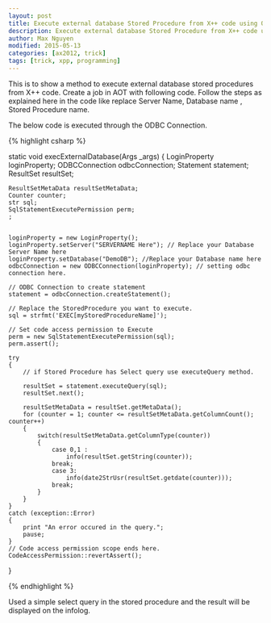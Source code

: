 ```yaml
---
layout: post
title: Execute external database Stored Procedure from X++ code using ODBC connectivity
description: Execute external database Stored Procedure from X++ code using ODBC connectivity
author: Max Nguyen
modified: 2015-05-13
categories: [ax2012, trick]
tags: [trick, xpp, programming]
---
```


This is to show a method to execute external database stored procedures from X++ code. Create a job in AOT with following code. Follow the steps as explained here in the code like replace Server Name, Database name , Stored Procedure name.

The below code is executed through the ODBC Connection.

{% highlight csharp %}

static void execExternalDatabase(Args _args)
{
    LoginProperty loginProperty;
    ODBCConnection odbcConnection;
    Statement statement;
    ResultSet resultSet;
   
	ResultSetMetaData resultSetMetaData;
    Counter counter;
    str sql;
    SqlStatementExecutePermission perm;
    ;
 
   
    loginProperty = new LoginProperty();
    loginProperty.setServer("SERVERNAME Here"); // Replace your Database Server Name here
    loginProperty.setDatabase("DemoDB"); //Replace your Database name here
    odbcConnection = new ODBCConnection(loginProperty); // setting odbc connection here.
 
    // ODBC Connection to create statement
    statement = odbcConnection.createStatement();
 
    // Replace the StoredProcedure you want to execute.
    sql = strfmt('EXEC[myStoredProcedureName]');
 
    // Set code access permission to Execute
    perm = new SqlStatementExecutePermission(sql);
    perm.assert();
 
    try
    {
        // if Stored Procedure has Select query use executeQuery method.
       
        resultSet = statement.executeQuery(sql);
        resultSet.next();
       
        resultSetMetaData = resultSet.getMetaData();
        for (counter = 1; counter <= resultSetMetaData.getColumnCount(); counter++)
        {
            switch(resultSetMetaData.getColumnType(counter))
            {
                case 0,1 :
                    info(resultSet.getString(counter));
                break;
                case 3:
                    info(date2StrUsr(resultSet.getdate(counter)));
                break;
            }
        }
    }
    catch (exception::Error)
    {
        print "An error occured in the query.";
        pause;
    }
    // Code access permission scope ends here.
    CodeAccessPermission::revertAssert();
}

{% endhighlight %}

Used a simple select query in the stored procedure and the result will be displayed on the infolog.
